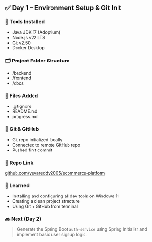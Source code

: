 ## ✅ Day 1 – Environment Setup & Git Init

### 🧰 Tools Installed
- Java JDK 17 (Adoptium)
- Node.js v22 LTS
- Git v2.50
- Docker Desktop

### 🗂️ Project Folder Structure
- /backend
- /frontend
- /docs

### 📄 Files Added
- .gitignore
- README.md
- progress.md

### 🔄 Git & GitHub
- Git repo initialized locally
- Connected to remote GitHub repo
- Pushed first commit

### 🔗 Repo Link
[github.com/yuvareddy2005/ecommerce-platform](https://github.com/yuvareddy2005/ecommerce-platform)

### 🧠 Learned
- Installing and configuring all dev tools on Windows 11
- Creating a clean project structure
- Using Git + GitHub from terminal

### 🔜 Next (Day 2)
> Generate the Spring Boot `auth-service` using Spring Initializr and implement basic user signup logic.

